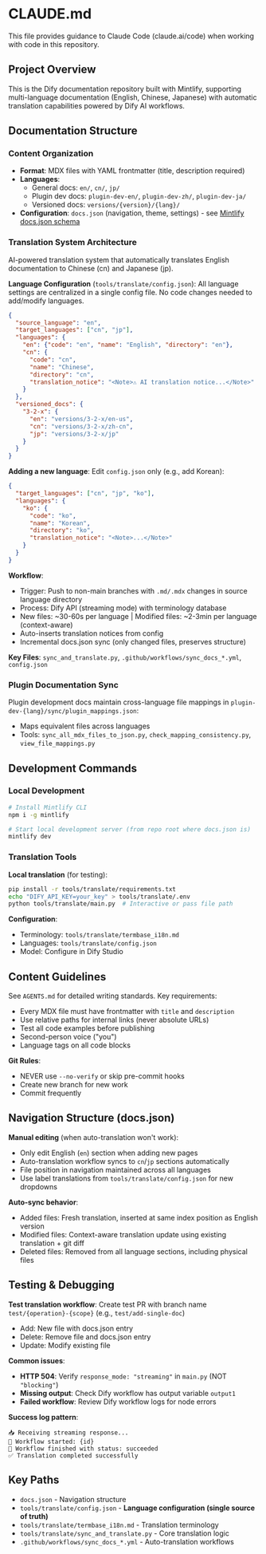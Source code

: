 # CLAUDE.md

This file provides guidance to Claude Code (claude.ai/code) when working with code in this repository.

## Project Overview

This is the Dify documentation repository built with Mintlify, supporting multi-language documentation (English, Chinese, Japanese) with automatic translation capabilities powered by Dify AI workflows.

## Documentation Structure

### Content Organization
- **Format**: MDX files with YAML frontmatter (title, description required)
- **Languages**:
  - General docs: `en/`, `cn/`, `jp/`
  - Plugin dev docs: `plugin-dev-en/`, `plugin-dev-zh/`, `plugin-dev-ja/`
  - Versioned docs: `versions/{version}/{lang}/`
- **Configuration**: `docs.json` (navigation, theme, settings) - see [Mintlify docs.json schema](https://mintlify.com/docs.json)

### Translation System Architecture

AI-powered translation system that automatically translates English documentation to Chinese (cn) and Japanese (jp).

**Language Configuration** (`tools/translate/config.json`):
All language settings are centralized in a single config file. No code changes needed to add/modify languages.

```json
{
  "source_language": "en",
  "target_languages": ["cn", "jp"],
  "languages": {
    "en": {"code": "en", "name": "English", "directory": "en"},
    "cn": {
      "code": "cn",
      "name": "Chinese",
      "directory": "cn",
      "translation_notice": "<Note>⚠️ AI translation notice...</Note>"
    }
  },
  "versioned_docs": {
    "3-2-x": {
      "en": "versions/3-2-x/en-us",
      "cn": "versions/3-2-x/zh-cn",
      "jp": "versions/3-2-x/jp"
    }
  }
}
```

**Adding a new language**: Edit `config.json` only (e.g., add Korean):
```json
{
  "target_languages": ["cn", "jp", "ko"],
  "languages": {
    "ko": {
      "code": "ko",
      "name": "Korean",
      "directory": "ko",
      "translation_notice": "<Note>...</Note>"
    }
  }
}
```

**Workflow**:
- Trigger: Push to non-main branches with `.md/.mdx` changes in source language directory
- Process: Dify API (streaming mode) with terminology database
- New files: ~30-60s per language | Modified files: ~2-3min per language (context-aware)
- Auto-inserts translation notices from config
- Incremental docs.json sync (only changed files, preserves structure)

**Key Files**: `sync_and_translate.py`, `.github/workflows/sync_docs_*.yml`, `config.json`

### Plugin Documentation Sync

Plugin development docs maintain cross-language file mappings in `plugin-dev-{lang}/sync/plugin_mappings.json`:
- Maps equivalent files across languages
- Tools: `sync_all_mdx_files_to_json.py`, `check_mapping_consistency.py`, `view_file_mappings.py`

## Development Commands

### Local Development
```bash
# Install Mintlify CLI
npm i -g mintlify

# Start local development server (from repo root where docs.json is)
mintlify dev
```

### Translation Tools

**Local translation** (for testing):
```bash
pip install -r tools/translate/requirements.txt
echo "DIFY_API_KEY=your_key" > tools/translate/.env
python tools/translate/main.py  # Interactive or pass file path
```

**Configuration**:
- Terminology: `tools/translate/termbase_i18n.md`
- Languages: `tools/translate/config.json`
- Model: Configure in Dify Studio

## Content Guidelines

See `AGENTS.md` for detailed writing standards. Key requirements:
- Every MDX file must have frontmatter with `title` and `description`
- Use relative paths for internal links (never absolute URLs)
- Test all code examples before publishing
- Second-person voice ("you")
- Language tags on all code blocks

**Git Rules**:
- NEVER use `--no-verify` or skip pre-commit hooks
- Create new branch for new work
- Commit frequently

## Navigation Structure (docs.json)

**Manual editing** (when auto-translation won't work):
- Only edit English (`en`) section when adding new pages
- Auto-translation workflow syncs to `cn`/`jp` sections automatically
- File position in navigation maintained across all languages
- Use label translations from `tools/translate/config.json` for new dropdowns

**Auto-sync behavior**:
- Added files: Fresh translation, inserted at same index position as English version
- Modified files: Context-aware translation update using existing translation + git diff
- Deleted files: Removed from all language sections, including physical files

## Testing & Debugging

**Test translation workflow**: Create test PR with branch name `test/{operation}-{scope}` (e.g., `test/add-single-doc`)
- Add: New file with docs.json entry
- Delete: Remove file and docs.json entry
- Update: Modify existing file

**Common issues**:
- **HTTP 504**: Verify `response_mode: "streaming"` in `main.py` (NOT `"blocking"`)
- **Missing output**: Check Dify workflow has output variable `output1`
- **Failed workflow**: Review Dify workflow logs for node errors

**Success log pattern**:
```
📥 Receiving streaming response...
🔄 Workflow started: {id}
🔄 Workflow finished with status: succeeded
✅ Translation completed successfully
```

## Key Paths

- `docs.json` - Navigation structure
- `tools/translate/config.json` - **Language configuration (single source of truth)**
- `tools/translate/termbase_i18n.md` - Translation terminology
- `tools/translate/sync_and_translate.py` - Core translation logic
- `.github/workflows/sync_docs_*.yml` - Auto-translation workflows
